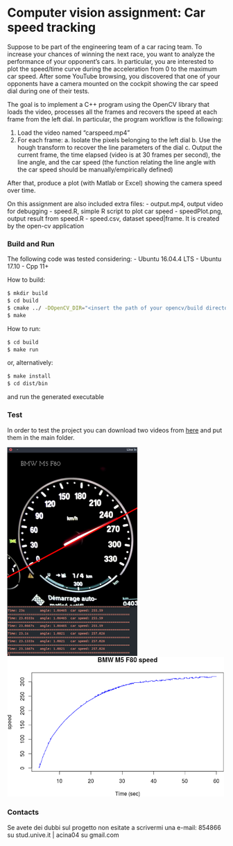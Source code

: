 # Computer vision assignment: Car speed tracking #
Suppose to be part of the engineering team of a car racing team. To increase your chances of winning the next race, you want to analyze the performance of your opponent’s cars. In
particular, you are interested to plot the speed/time curve during the acceleration from 0 to the maximum car speed.
After some YouTube browsing, you discovered that one of your opponents have a camera mounted on the cockpit showing the car speed dial during one of their tests.

The goal is to implement a C++ program using the OpenCV library that loads the video,
processes all the frames and recovers the speed at each frame from the left dial.
In particular, the program workflow is the following:

 1. Load the video named “carspeed.mp4”
 2. For each frame:
    a. Isolate the pixels belonging to the left dial
    b. Use the hough transform to recover the line parameters of the dial
    c. Output the current frame, the time elapsed (video is at 30 frames per second), the line angle, and the car speed (the function relating the line angle with the car speed should be manually/empirically defined)

After that, produce a plot (with Matlab or Excel) showing the camera speed over time.

On this assignment are also included extra files:
	- output.mp4, output video for debugging
	- speed.R, simple R script to plot car speed
	- speedPlot.png, output result from speed.R
	- speed.csv, dataset speed|frame. It is created by the open-cv application



### Build and Run

The following code was tested considering:
	- Ubuntu 16.04.4 LTS
	- Ubuntu 17.10
	- Cpp 11+ 


How to build:

``` bash
$ mkdir build
$ cd build
$ cmake ../ -DOpenCV_DIR="<insert the path of your opencv/build directory>"
$ make
```

How to run:
``` bash
$ cd build
$ make run
```


or, alternatively:

``` bash
$ make install
$ cd dist/bin
```

and run the generated executable

### Test
In order to test the project you can download two videos from [here](https://drive.google.com/open?id=1tbn7S4BkcmeBueweHGmw8lz5x58hAXLD) and put them in the main folder. 

![](screen.png "Opencv interface") ![](speedPlot.png "Speed curve")

### Contacts
Se avete dei dubbi sul progetto non esitate a scrivermi una e-mail: 854866 su stud.unive.it | acina04 su gmail.com

